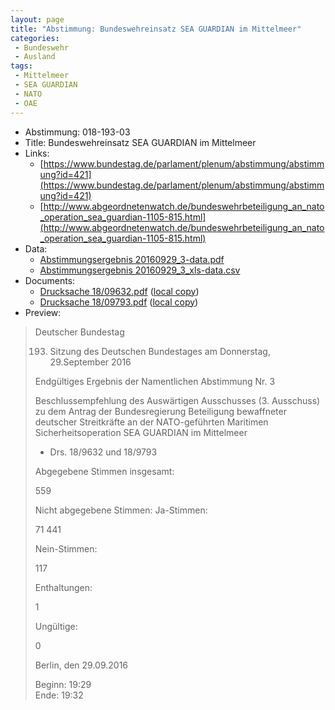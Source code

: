 ```yaml
---
layout: page
title: "Abstimmung: Bundeswehreinsatz SEA GUARDIAN im Mittelmeer"
categories:
 - Bundeswehr
 - Ausland
tags:
 - Mittelmeer
 - SEA GUARDIAN
 - NATO
 - OAE
---
```


* Abstimmung: 018-193-03
* Title: Bundeswehreinsatz SEA GUARDIAN im Mittelmeer
* Links: 
    * [https://www.bundestag.de/parlament/plenum/abstimmung/abstimmung?id=421](https://www.bundestag.de/parlament/plenum/abstimmung/abstimmung?id=421)
    * [http://www.abgeordnetenwatch.de/bundeswehrbeteiligung_an_nato_operation_sea_guardian-1105-815.html](http://www.abgeordnetenwatch.de/bundeswehrbeteiligung_an_nato_operation_sea_guardian-1105-815.html)
* Data: 
    * [Abstimmungsergebnis 20160929_3-data.pdf](/res/abstimmungsliste/20160929_3-data.pdf)
    * [Abstimmungsergebnis 20160929_3_xls-data.csv](/res/abstimmungsliste/analyses/20160929_3_xls-data.csv)
* Documents: 
    * [Drucksache 18/09632.pdf](http://dip21.bundestag.de/dip21/btd/18/096/1809632.pdf) ([local copy](/res/abstimmungsdaten/018-193-03/1809632.pdf))
    * [Drucksache 18/09793.pdf](http://dip21.bundestag.de/dip21/btd/18/097/1809793.pdf) ([local copy](/res/abstimmungsdaten/018-193-03/1809793.pdf))
* Preview: 
> Deutscher Bundestag
> 
> 193. Sitzung des Deutschen Bundestages
> am Donnerstag, 29.September 2016
> 
> Endgültiges Ergebnis der Namentlichen Abstimmung Nr. 3
> 
> Beschlussempfehlung des Auswärtigen Ausschusses (3. Ausschuss) zu dem Antrag der
> Bundesregierung
> Beteiligung bewaffneter deutscher Streitkräfte an der NATO-geführten Maritimen
> Sicherheitsoperation SEA GUARDIAN im Mittelmeer
> - Drs. 18/9632 und 18/9793
> 
> Abgegebene Stimmen insgesamt:
> 
> 559
> 
> Nicht abgegebene Stimmen:
> Ja-Stimmen:
> 
> 71
> 441
> 
> Nein-Stimmen:
> 
> 117
> 
> Enthaltungen:
> 
> 1
> 
> Ungültige:
> 
> 0
> 
> Berlin, den 29.09.2016
> 
> Beginn: 19:29  
> Ende: 19:32
